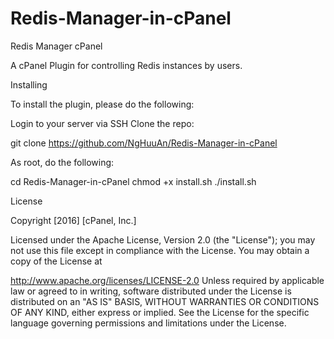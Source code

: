 # Redis-Manager-in-cPanel
Redis Manager cPanel

A cPanel Plugin for controlling Redis instances by users.

Installing 

To install the plugin, please do the following:

Login to your server via SSH
Clone the repo:

git clone https://github.com/NgHuuAn/Redis-Manager-in-cPanel


As root, do the following:

cd Redis-Manager-in-cPanel
chmod +x install.sh
./install.sh

License

Copyright [2016] [cPanel, Inc.]

Licensed under the Apache License, Version 2.0 (the "License"); you may not use this file except in compliance with the License. You may obtain a copy of the License at

http://www.apache.org/licenses/LICENSE-2.0
Unless required by applicable law or agreed to in writing, software distributed under the License is distributed on an "AS IS" BASIS, WITHOUT WARRANTIES OR CONDITIONS OF ANY KIND, either express or implied. See the License for the specific language governing permissions and limitations under the License.
